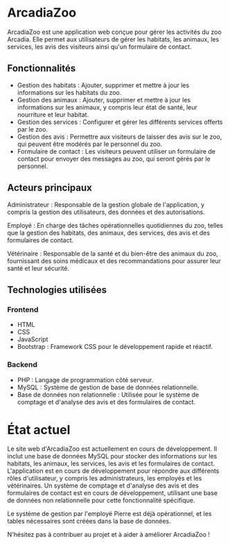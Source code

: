 # ArcadiaZoo

ArcadiaZoo est une application web conçue pour gérer les activités du zoo Arcadia. Elle permet aux utilisateurs de gérer les habitats, les animaux, les services, les avis des visiteurs ainsi qu'un formulaire de contact.

## Fonctionnalités

- Gestion des habitats : Ajouter, supprimer et mettre à jour les informations sur les habitats du zoo.
- Gestion des animaux : Ajouter, supprimer et mettre à jour les informations sur les animaux, y compris leur état de santé, leur nourriture et leur habitat.
- Gestion des services : Configurer et gérer les différents services offerts par le zoo.
- Gestion des avis : Permettre aux visiteurs de laisser des avis sur le zoo, qui peuvent être modérés par le personnel du zoo.
- Formulaire de contact : Les visiteurs peuvent utiliser un formulaire de contact pour envoyer des messages au zoo, qui seront gérés par le personnel.

## Acteurs principaux

Administrateur : Responsable de la gestion globale de l'application, y compris la gestion des utilisateurs, des données et des autorisations.

Employé : En charge des tâches opérationnelles quotidiennes du zoo, telles que la gestion des habitats, des animaux, des services, des avis et des formulaires de contact.

Vétérinaire : Responsable de la santé et du bien-être des animaux du zoo, fournissant des soins médicaux et des recommandations pour assurer leur santé et leur sécurité.

## Technologies utilisées

### Frontend

- HTML
- CSS
- JavaScript
- Bootstrap : Framework CSS pour le développement rapide et réactif.

### Backend

- PHP : Langage de programmation côté serveur.
- MySQL : Système de gestion de base de données relationnelle.
- Base de données non relationnelle : Utilisée pour le système de comptage et d'analyse des avis et des formulaires de contact.

# État actuel

Le site web d'ArcadiaZoo est actuellement en cours de développement. Il inclut une base de données MySQL pour stocker des informations sur les habitats, les animaux, les services, les avis et les formulaires de contact. L'application est en cours de développement pour répondre aux différents rôles d'utilisateur, y compris les administrateurs, les employés et les vétérinaires. Un système de comptage et d'analyse des avis et des formulaires de contact est en cours de développement, utilisant une base de données non relationnelle pour cette fonctionnalité spécifique.

Le système de gestion par l'employé Pierre est déjà opérationnel, et les tables nécessaires sont créées dans la base de données.

N'hésitez pas à contribuer au projet et à aider à améliorer ArcadiaZoo !
